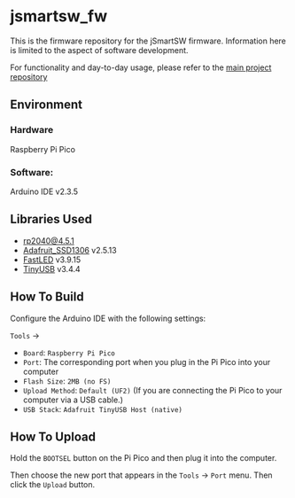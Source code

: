 # jsmartsw_fw

This is the firmware repository for the jSmartSW firmware. Information here is limited to the aspect of software development.

For functionality and day-to-day usage, please refer to the [main project repository](https://github.com/jeffqchen/jSmartSW)

## Environment

### Hardware
Raspberry Pi Pico

### Software:
Arduino IDE v2.3.5

## Libraries Used
- rp2040@4.5.1
- [Adafruit_SSD1306](https://github.com/adafruit/Adafruit_SSD1306) v2.5.13
- [FastLED](https://github.com/FastLED/FastLED) v3.9.15
- [TinyUSB](https://github.com/hathach/tinyusb) v3.4.4

## How To Build

Configure the Arduino IDE with the following settings:

`Tools` ->
- `Board`: `Raspberry Pi Pico`
- `Port`: The corresponding port when you plug in the Pi Pico into your computer
- `Flash Size`: `2MB (no FS)`
- `Upload Method`: `Default (UF2)` (If you are connecting the Pi Pico to your computer via a USB cable.)
- `USB Stack`: `Adafruit TinyUSB Host (native)`

## How To Upload

Hold the `BOOTSEL` button on the Pi Pico and then plug it into the computer.

Then choose the new port that appears in the `Tools` -> `Port` menu. Then click the `Upload` button.
